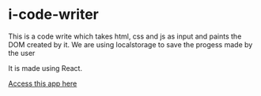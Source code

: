 # i-code-writer

This is a code write which takes html, css and js as input and paints the DOM created by it.
We are using localstorage to save the progess made by the user

It is made using React.

[Access this app here](https://i-code-writer-netlify.app)

